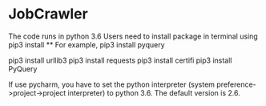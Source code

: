 # JobCrawler
The code runs in python 3.6
Users need to install package in terminal using pip3 install **
For example, pip3 install pyquery

pip3 install urllib3
pip3 install requests
pip3 install certifi
pip3 install PyQuery

If use pycharm, you have to set the python interpreter
(system preference->project->project interpreter)
to python 3.6. The default version is 2.6.